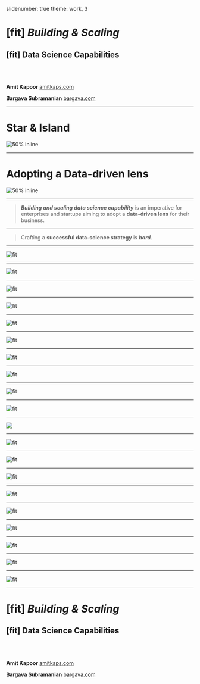slidenumber: true
theme: work, 3

# [fit] _**Building & Scaling**_
## [fit] **Data Science Capabilities**

<br/>
<br/>

**Amit Kapoor**
[amitkaps.com](http://amitkaps.com)

**Bargava Subramanian**
[bargava.com](http://bargava.com)


---

# **Star & Island**

![50% inline](img/star&island.png)

---

# **Adopting a Data-driven lens**

![50% inline](img/learningdata.png)

---

> _**Building and scaling data science capability**_ is an imperative for enterprises and startups aiming to adopt a **data-driven lens** for their business. 

---

> Crafting a **successful data-science strategy** is _**hard**_.

---

![fit](img/dsonly.png)

---

![fit](img/ds6approach.png)

---

![fit](img/approach.png)

---


![fit](img/strategy&tactics.png)

---

![fit](img/data-criticality.png)

---

![fit](img/framework.png)

---

![fit](img/tactics.png)

---

![fit](img/process&system.png)

---

![fit](img/dsprocess.png)

---

![fit](img/structure&role.png)

---

![](img/roles&structure.png)

---

![fit](img/skills&compentency.png)

---

![fit](img/spectrum.png)

---

![fit](img/competencies.png)

---

![fit](img/tools&stack.png)

---

![fit](img/datalineage.png)

---

![fit](img/stack.png)


---

![fit](img/engg&tech.png)

---

![fit](img/pitfalls.png)

---

![fit](img/approach.png)

---

# [fit] _**Building & Scaling**_
## [fit] **Data Science Capabilities**

<br/>
<br/>

**Amit Kapoor**
[amitkaps.com](http://amitkaps.com)

**Bargava Subramanian**
[bargava.com](http://bargava.com)

